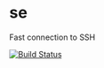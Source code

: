 se
==

Fast connection to SSH

[![Build Status](https://travis-ci.org/HanXHX/se.svg?branch=master)](https://travis-ci.org/HanXHX/se)
